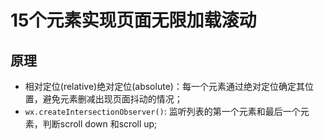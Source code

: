 # 15个元素实现页面无限加载滚动

## 原理
+ 相对定位(relative)绝对定位(absolute)：每一个元素通过绝对定位确定其位置，避免元素删减出现页面抖动的情况；
+ `wx.createIntersectionObserver()`: 监听列表的第一个元素和最后一个元素，判断scroll down 和scroll up;